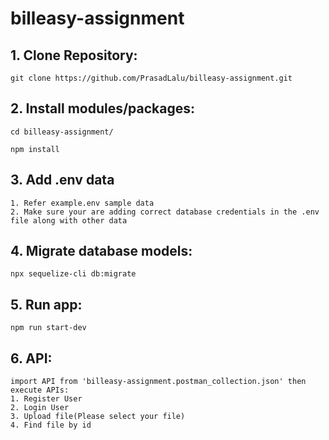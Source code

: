 # billeasy-assignment

## 1. Clone Repository:
```
git clone https://github.com/PrasadLalu/billeasy-assignment.git

```
## 2. Install modules/packages:
```
cd billeasy-assignment/

npm install
```

## 3. Add .env data
```
1. Refer example.env sample data
2. Make sure your are adding correct database credentials in the .env file along with other data
```

## 4. Migrate database models:
```
npx sequelize-cli db:migrate
```

## 5. Run app:
```
npm run start-dev
```

## 6. API:
```
import API from 'billeasy-assignment.postman_collection.json' then execute APIs:
1. Register User
2. Login User
3. Upload file(Please select your file)
4. Find file by id
```